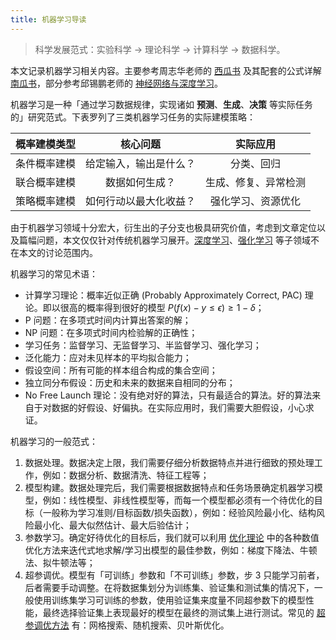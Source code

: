 ```yaml
---
title: 机器学习导读
---
```


> 科学发展范式：实验科学 $\to$ 理论科学 $\to$ 计算科学 $\to$ 数据科学。

本文记录机器学习相关内容。主要参考周志华老师的 [西瓜书](https://github.com/jingyuexing/Ebook/blob/master/Machine_Learning/机器学习_周志华.pdf) 及其配套的公式详解 [南瓜书](https://github.com/datawhalechina/pumpkin-book)，部分参考邱锡鹏老师的 [神经网络与深度学习](https://nndl.github.io/)。

机器学习是一种「通过学习数据规律，实现诸如 **预测**、**生成**、**决策** 等实际任务的」研究范式。下表罗列了三类机器学习任务的实际建模策略：

| 概率建模类型 |        核心问题        |       实际应用       |
| :----------: | :--------------------: | :------------------: |
| 条件概率建模 | 给定输入，输出是什么？ |      分类、回归      |
| 联合概率建模 |     数据如何生成？     | 生成、修复、异常检测 |
| 策略概率建模 | 如何行动以最大化收益？ |  强化学习、资源优化  |

由于机器学习领域十分宏大，衍生出的子分支也极具研究价值，考虑到文章定位以及篇幅问题，本文仅仅针对传统机器学习展开。[深度学习](../deep-learning/index.md)、[强化学习](../reinforcement-learning/index.md) 等子领域不在本文的讨论范围内。

机器学习的常见术语：

- 计算学习理论：概率近似正确 (Probably Approximately Correct, PAC) 理论。即以很高的概率得到很好的模型 $P(f(x)- y \le \epsilon) \ge 1 - \delta$；
- P 问题：在多项式时间内计算出答案的解；
- NP 问题：在多项式时间内检验解的正确性；
- 学习任务：监督学习、无监督学习、半监督学习、强化学习；
- 泛化能力：应对未见样本的平均拟合能力；
- 假设空间：所有可能的样本组合构成的集合空间；
- 独立同分布假设：历史和未来的数据来自相同的分布；
- No Free Launch 理论：没有绝对好的算法，只有最适合的算法。好的算法来自于对数据的好假设、好偏执。在实际应用时，我们需要大胆假设，小心求证。

机器学习的一般范式：

1. 数据处理。数据决定上限，我们需要仔细分析数据特点并进行细致的预处理工作，例如：数据分析、数据清洗、特征工程等；
2. 模型构建。数据处理完后，我们需要根据数据特点和任务场景确定机器学习模型，例如：线性模型、非线性模型等，而每一个模型都必须有一个待优化的目标（一般称为学习准则/目标函数/损失函数），例如：经验风险最小化、结构风险最小化、最大似然估计、最大后验估计；
3. 参数学习。确定好待优化的目标后，我们就可以利用 [优化理论](../../math/optimization-method/index.md) 中的各种数值优化方法来迭代式地求解/学习出模型的最佳参数，例如：梯度下降法、牛顿法、拟牛顿法等；
4. 超参调优。模型有「可训练」参数和「不可训练」参数，步 $3$ 只能学习前者，后者需要手动调整。在将数据集划分为训练集、验证集和测试集的情况下，一般使用训练集学习可训练的参数，使用验证集来度量不同超参数下的模型性能，最终选择验证集上表现最好的模型在最终的测试集上进行测试。常见的 [超参调优方法](https://zhuanlan.zhihu.com/p/234509605) 有：网格搜索、随机搜索、贝叶斯优化。
